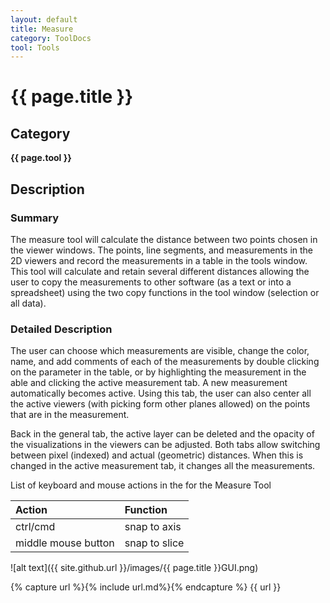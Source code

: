 ```yaml
---
layout: default
title: Measure
category: ToolDocs 
tool: Tools
---
```


# {{ page.title }} 

## Category

**{{ page.tool }}**

## Description

### Summary

The measure tool will calculate the distance between two points chosen in the viewer windows. The points, line segments, and measurements in the 2D viewers and record the measurements in a table in the tools window. This tool will calculate and retain several different distances allowing the user to copy the measurements to other software (as a text or into a spreadsheet) using the two copy functions in the tool window (selection or all data).

### Detailed Description

The user can choose which measurements are visible, change the color, name, and add comments of each of the measurements by double clicking on the parameter in the table, or by highlighting the measurement in the able and clicking the active measurement tab. A new measurement automatically becomes active. Using this tab, the user can also center all the active viewers (with picking form other planes allowed) on the points that are in the
measurement.

Back in the general tab, the active layer can be deleted and the opacity of the visualizations in the viewers can be adjusted. Both tabs allow switching between pixel (indexed) and actual (geometric) distances. When this is changed in the active measurement tab, it changes all the measurements.

List of keyboard and mouse actions in the for the Measure Tool

| Action              | Function      |
| :------------------ | :------------ |
| ctrl/cmd            | snap to axis  |
| middle mouse button | snap to slice |

![alt text]({{ site.github.url }}/images/{{ page.title }}GUI.png)

{% capture url %}{% include url.md%}{% endcapture %}
{{ url }}
